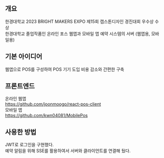 개요
-------------
한경대학교 2023 BRIGHT MAKERS EXPO 제15회 캡스톤디자인 경진대회 우수상 수상<br>
한경대학교 졸업작품인 온라인 포스 웹앱과 모바일 앱 예약 시스템의 서버 (웹앱용, 모바일용)

기본 아이디어
-------------
웹앱으로 POS를 구성하여 POS 기기 도입 비용 감소와 간편한 구축

프론트엔드
-------------
온라인 웹앱<br>
https://github.com/joonmoogo/react-pos-client<br>
모바일 앱<br>
https://github.com/kwn04081/MobilePos

사용한 방법
-------------
JWT로 로그인을 구현했다.<br>
예약 알림을 위해 SSE를 활용하여서 서버와 클라이언트를 연결해 뒀다.

